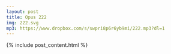 ```yaml
---
layout: post
title: Opus 222
img: 222.svg
mp3: https://www.dropbox.com/s/swpri8p6r6yb9mi/222.mp3?dl=1
---
```


{% include post_content.html %}
